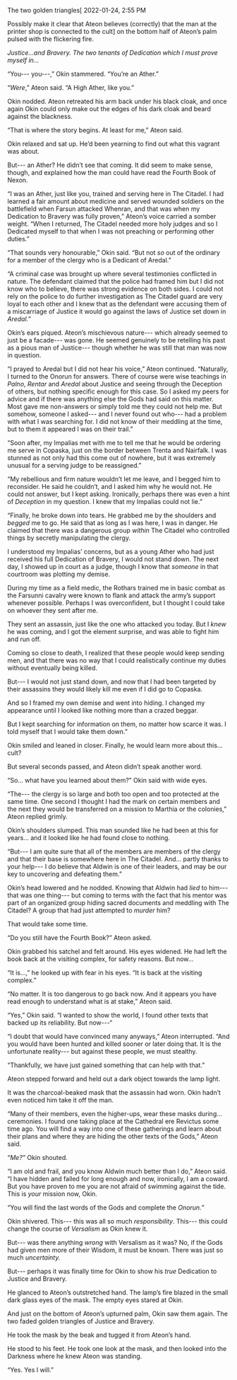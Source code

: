 The two golden triangles\[ 2022-01-24, 2:55 PM

Possibly make it clear that Ateon believes (correctly) that the man at the printer shop is connected to the cult\] on the bottom half of Ateon’s palm pulsed with the flickering fire.

*Justice...and Bravery.* *The two tenants of Dedication which I must prove myself in...*

“You--- you---,” Okin stammered. “You’re an Ather.”

“*Were*,” Ateon said. “A High Ather, like you.”

Okin nodded. Ateon retreated his arm back under his black cloak, and once again Okin could only make out the edges of his dark cloak and beard against the blackness.

“That is where the story begins. At least for me,” Ateon said. 

Okin relaxed and sat up. He’d been yearning to find out what this vagrant was about.

But--- an Ather? He didn’t see that coming. It did seem to make sense, though, and explained how the man could have read the Fourth Book of Nexon.

“I was an Ather, just like you, trained and serving here in The Citadel. I had learned a fair amount about medicine and served wounded soldiers on the battlefield when Farsun attacked Whenran, and that was when my Dedication to Bravery was fully proven,” Ateon’s voice carried a somber weight. “When I returned, The Citadel needed more holy judges and so I Dedicated myself to that when I was not preaching or performing other duties.”

“That sounds very honourable,” Okin said. “But not *so* out of the ordinary for a member of the clergy who is a Dedicant of Aredal.”

“A criminal case was brought up where several testimonies conflicted in nature. The defendant claimed that the police had framed him but I did not know who to believe, there was strong evidence on both sides. I could not rely on the police to do further investigation as The Citadel guard are very loyal to each other and I knew that as the defendant were accusing them of a miscarriage of Justice it would go against the laws of Justice set down in *Aredal.”*

Okin’s ears piqued. Ateon’s mischievous nature--- which already seemed to just be a facade--- was gone. He seemed genuinely to be retelling his past as a pious man of Justice--- though whether he was still that man was now in question.

“I prayed to Aredal but I did not hear his voice,” Ateon continued. “Naturally, I turned to the Onorun for answers. There of course were wise teachings in *Palno*, *Rentar* and *Aredal* about Justice and seeing through the Deception of others, but nothing specific enough for this case. So I asked my peers for advice and if there was anything else the Gods had said on this matter. Most gave me non-answers or simply told me they could not help me. But somehow, someone I asked--- and I never found out who--- had a problem with what I was searching for. I did not know of their meddling at the time, but to them it appeared I was on their trail.”

“Soon after, my Impalias met with me to tell me that he would be ordering me serve in Copaska, just on the border between Trenta and Nairfalk. I was stunned as not only had this come out of nowhere, but it was extremely unusual for a serving judge to be reassigned.”

“My rebellious and firm nature wouldn’t let me leave, and I begged him to reconsider. He said he couldn’t, and I asked him why he would not. He could not answer, but I kept asking. Ironically, perhaps there was even a hint of *Deception* in my question. I knew that my Impalias could not lie.”

“Finally, he broke down into tears. He grabbed me by the shoulders and *begged* me to go. He said that as long as I was here, I was in danger. He claimed that there was a dangerous group *within* The Citadel who controlled things by secretly manipulating the clergy. 

I understood my Impalias’ concerns, but as a young Ather who had just received his full Dedication of Bravery, I would not stand down.  The next day, I showed up in court as a judge, though I know that *someone* in that courtroom was plotting my demise.

During my time as a field medic, the Rothars trained me in basic combat as the Farsunni cavalry were known to flank and attack the army’s support whenever possible. Perhaps I was overconfident, but I thought I could take on whoever they sent after me. 

They sent an assassin, just like the one who attacked you today. But I *knew* he was coming, and I got the element surprise, and was able to fight him and run off.

Coming so close to death, I realized that these people would keep sending men, and that there was no way that I could realistically continue my duties without eventually being killed. 

But--- I would not just stand down, and now that I had been targeted by their assassins they would likely kill me even if I did go to Copaska. 

And so I framed my own demise and went into hiding. I changed my appearance until I looked like nothing more than a crazed beggar.

But I kept searching for information on them, no matter how scarce it was. I told myself that I would take them down.”

Okin smiled and leaned in closer. Finally, he would learn more about this... cult? 

But several seconds passed, and Ateon didn’t speak another word.

“So... what have you learned about them?” Okin said with wide eyes.

“The--- the clergy is so large and both too open and too protected at the same time. One second I thought I had the mark on certain members and the next they would be transferred on a mission to Marthia or the colonies,” Ateon replied grimly.

Okin’s shoulders slumped. This man sounded like he had been at this for years... and it looked like he had found close to nothing.

“But--- I am quite sure that all of the members are members of the clergy and that their base is somewhere here in The Citadel. And... partly thanks to your help--- I do believe that Aldwin is one of their leaders, and may be our key to uncovering and defeating them.”

Okin’s head lowered and he nodded. Knowing that Aldwin had *lied* to him--- that was one thing--- but coming to terms with the fact that his mentor was part of an organized group hiding sacred documents and meddling with The Citadel? A group that had just attempted to *murder* him? 

That would take some time.

“Do you still have the Fourth Book?” Ateon asked.

Okin grabbed his satchel and felt around. His eyes widened. He had left the book back at the visiting complex, for safety reasons. But now...

“It is...,” he looked up with fear in his eyes. “It is back at the visiting complex.”

“No matter. It is too dangerous to go back now. And it appears you have read enough to understand what is at stake,” Ateon said.

“Yes,” Okin said. “I wanted to show the world, I found other texts that backed up its reliability. But now---“

“I doubt that would have convinced many anyways,” Ateon interrupted. “And you would have been hunted and killed sooner or later doing that. It is the unfortunate reality--- but against these people, we must stealthy. 

“Thankfully, we have just gained something that can help with that.”

Ateon stepped forward and held out a dark object towards the lamp light. 

It was the charcoal-beaked mask that the assassin had worn. Okin hadn’t even noticed him take it off the man.

“Many of their members, even the higher-ups, wear these masks during... ceremonies. I found one taking place at the Cathedral ere Revictus some time ago. You will find a way into one of these gatherings and learn about their plans and where they are hiding the other texts of the Gods,” Ateon said.

“*Me?”* Okin shouted. 

“I am old and frail, and you know Aldwin much better than I do,” Ateon said. “I have hidden and failed for long enough and now, ironically, I am a coward. But you have proven to me you are not afraid of swimming against the tide. This is *your* mission now, Okin.

“You will find the last words of the Gods and complete the *Onorun.”*

Okin shivered. This--- this was all so much *responsibility*. This--- this could change the course of *Versalism* as Okin knew it.

But--- was there anything *wrong* with Versalism as it was? No, if the Gods had given men more of their Wisdom, it must be known. There was just so much *uncertainty.* 

But--- perhaps it was finally time for Okin to show his *true* Dedication to Justice and Bravery.

He glanced to Ateon’s outstretched hand. The lamp’s fire blazed in the small dark glass eyes of the mask. The empty eyes stared at Okin.

And just on the bottom of Ateon’s upturned palm, Okin saw them again. The two faded golden triangles of Justice and Bravery.

He took the mask by the beak and tugged it from Ateon’s hand.

He stood to his feet. He took one look at the mask, and then looked into the Darkness where he knew Ateon was standing.

“Yes. Yes I will.”
